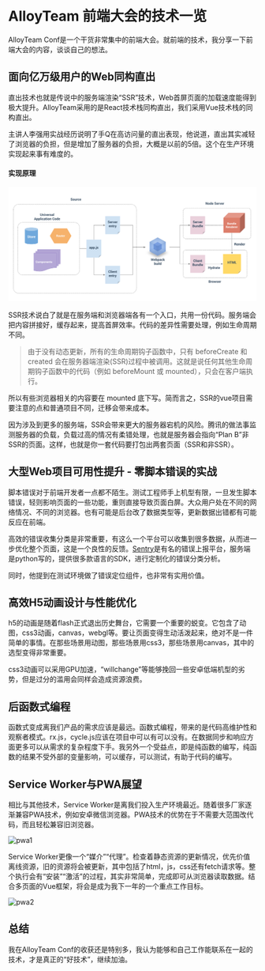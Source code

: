 # AlloyTeam 前端大会的技术一览

AlloyTeam Conf是一个干货非常集中的前端大会。就前端的技术，我分享一下前端大会的内容，谈谈自己的想法。

## 面向亿万级用户的Web同构直出

直出技术也就是传说中的服务端渲染“SSR”技术，Web首屏页面的加载速度能得到极大提升。AlloyTeam采用的是React技术栈同构直出，我们采用Vue技术栈的同构直出。

主讲人李强用实战经历说明了手Q在高访问量的直出表现，他说道，直出其实减轻了浏览器的负担，但是增加了服务器的负担，大概是以前的5倍。这个在生产环境实现起来事有难度的。

#### 实现原理

![ssr](../img/ssr.png)

SSR技术说白了就是在服务端和浏览器端各有一个入口，共用一份代码。服务端会把内容拼接好，缓存起来，提高首屏效率。代码的差异性需要处理，例如生命周期不同。

> 由于没有动态更新，所有的生命周期钩子函数中，只有 beforeCreate 和 created 会在服务器端渲染(SSR)过程中被调用。这就是说任何其他生命周期钩子函数中的代码（例如 beforeMount 或 mounted），只会在客户端执行。

所以有些浏览器相关的内容要在 mounted 底下写。简而言之，SSR的vue项目需要注意的点和普通项目不同，迁移会带来成本。

因为涉及到更多的服务端，SSR会带来更大的服务器宕机的风险。腾讯的做法事监测服务器的负载，负载过高的情况有柔错处理，也就是服务器会指向“Plan B”非SSR的页面。这样，也就是你一套代码要打包出两套页面（SSR和非SSR）。


## 大型Web项目可用性提升 - 零脚本错误的实战

脚本错误对于前端开发者一点都不陌生。测试工程师手上机型有限，一旦发生脚本错误，轻则影响页面的一些功能，重则直接导致页面白屏。大众用户处在不同的网络情况、不同的浏览器。也有可能是后台改了数据类型等，更新数据出错都有可能反应在前端。

高效的错误收集分类是非常重要，有这么一个平台可以收集到很多数据，从而进一步优化整个页面，这是一个良性的反馈。[Sentry](https://github.com/getsentry/sentry)是有名的错误上报平台，服务端是python写的，提供很多款语言的SDK，进行定制化的错误分类分析。

同时，他提到在测试环境做了错误定位组件，也非常有实用价值。

## 高效H5动画设计与性能优化

h5的动画是随着flash正式退出历史舞台，它需要一个重要的蜕变。它包含了动图，css3动画，canvas，webgl等。要让页面变得生动活泼起来，绝对不是一件简单的事情。在那些场景用动图，那些场景用css3，那些场景用canvas，其中的选型变得非常重要。

css3动画可以采用GPU加速，“willchange”等能够挽回一些安卓低端机型的劣势，但是过分的滥用会同样会造成资源浪费。


## 后函数式编程

函数式变成离我们产品的需求应该是最远。函数式编程，带来的是代码高维护性和观察者模式。rx.js，cycle.js应该在项目中可以有可以没有。在数据同步和响应方面更多可以从需求的复杂程度下手。我另外一个受益点，即是纯函数的编写，纯函数的结果不受外部的变量影响，可以缓存，可以测试，有助于代码的编写。

## Service Worker与PWA展望

相比与其他技术，Service Worker是离我们投入生产环境最近。随着很多厂家逐渐兼容PWA技术，例如安卓微信浏览器。PWA技术的优势在于不需要大范围改代码，而且轻松兼容旧浏览器。

![pwa1](../imgpwa-1.jpeg)

Service Worker更像一个“媒介”“代理”。检查着静态资源的更新情况，优先价值离线资源，旧的资源将会被更新，其中包括了html，js，css还有fetch请求等。整个执行会有“安装”“激活”的过程，其实非常简单，完成即可从浏览器读取数据。结合多页面的Vue框架，将会是成为我下一年的一个重点工作目标。

![pwa2](../imgpwa-2.jpg)

## 总结

我在AlloyTeam Conf的收获还是特别多，我认为能够和自己工作能联系在一起的技术，才是真正的“好技术”，继续加油。
